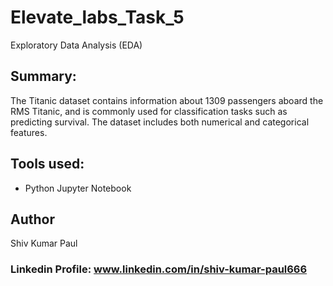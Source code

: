 # Elevate_labs_Task_5
Exploratory Data Analysis (EDA)

## Summary:  

The Titanic dataset contains information about 1309 passengers aboard the RMS Titanic, and is 
commonly used for classification tasks such as predicting survival. The dataset includes both numerical 
and categorical features. 

## Tools used:
- Python Jupyter Notebook

## Author
Shiv Kumar Paul

### Linkedin Profile: www.linkedin.com/in/shiv-kumar-paul666
  
